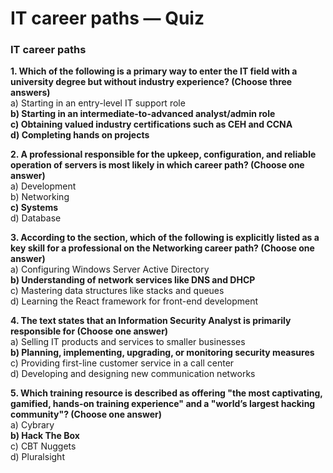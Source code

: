 # IT career paths — Quiz

### IT career paths

**1. Which of the following is a primary way to enter the IT field with a university degree but without industry experience? (Choose three answers)**\
a) Starting in an entry-level IT support role\
**b) Starting in an intermediate-to-advanced analyst/admin role**\
**c) Obtaining valued industry certifications such as CEH and CCNA**\
**d) Completing hands on projects**

**2. A professional responsible for the upkeep, configuration, and reliable operation of servers is most likely in which career path? (Choose one answer)**\
a) Development\
b) Networking\
**c) Systems**\
d) Database

**3. According to the section, which of the following is explicitly listed as a key skill for a professional on the Networking career path? (Choose one answer)**\
a) Configuring Windows Server Active Directory\
**b) Understanding of network services like DNS and DHCP**\
c) Mastering data structures like stacks and queues\
d) Learning the React framework for front-end development

**4. The text states that an Information Security Analyst is primarily responsible for (Choose one answer)**\
a) Selling IT products and services to smaller businesses\
**b) Planning, implementing, upgrading, or monitoring security measures**\
c) Providing first-line customer service in a call center\
d) Developing and designing new communication networks

**5. Which training resource is described as offering "the most captivating, gamified, hands-on training experience" and a "world’s largest hacking community"? (Choose one answer)**\
a) Cybrary\
**b) Hack The Box**\
c) CBT Nuggets\
d) Pluralsight
